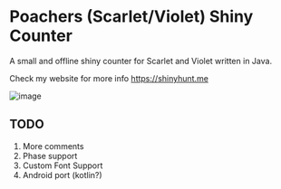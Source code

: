 # Poachers (Scarlet/Violet) Shiny Counter

A small and offline shiny counter for Scarlet and Violet written in Java.

Check my website for more info https://shinyhunt.me

![image](https://github.com/poach3r/PSC/assets/58641438/0abd134a-6a47-4564-915b-9af6de86ba3d)

## TODO

1. More comments
2. Phase support
3. Custom Font Support
4. Android port (kotlin?)